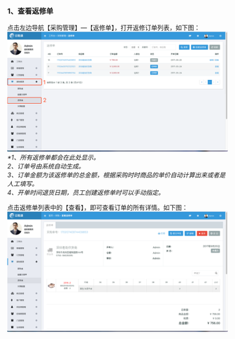### 1、查看返修单

点击左边导航【采购管理】—【返修单】，打开返修订单列表，如下图：![](/assets/cggl-fxd-1.png)_\*1、所有返修单都会在此处显示。  
  2、订单号由系统自动生成。  
  3、订单金额为该返修单的总金额，根据采购时时商品的单价自动计算出来或者是人工填写。  
  4、开单时间退货日期，员工创建返修单时可以手动指定。_

点击返修单列表中的【查看】，即可查看订单的所有详情。如下图：![](/assets/cggl-fxd-2.png)

